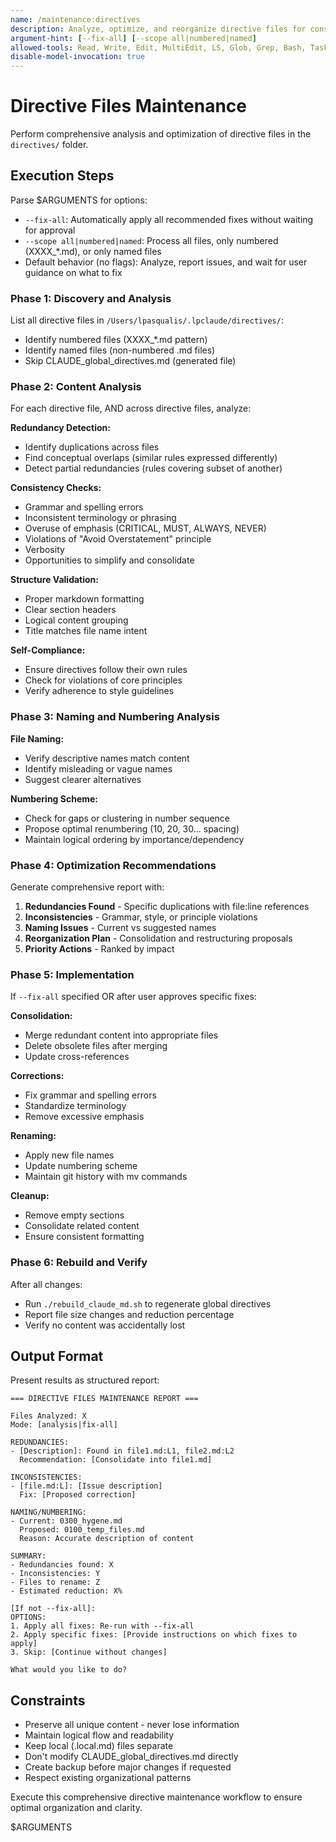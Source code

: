 ```yaml
---
name: /maintenance:directives
description: Analyze, optimize, and reorganize directive files for consistency and clarity
argument-hint: [--fix-all] [--scope all|numbered|named]
allowed-tools: Read, Write, Edit, MultiEdit, LS, Glob, Grep, Bash, Task
disable-model-invocation: true
---
```


# Directive Files Maintenance

Perform comprehensive analysis and optimization of directive files in the `directives/` folder.

## Execution Steps

Parse $ARGUMENTS for options:
- `--fix-all`: Automatically apply all recommended fixes without waiting for approval
- `--scope all|numbered|named`: Process all files, only numbered (XXXX_*.md), or only named files
- Default behavior (no flags): Analyze, report issues, and wait for user guidance on what to fix

### Phase 1: Discovery and Analysis

List all directive files in `/Users/lpasqualis/.lpclaude/directives/`:
- Identify numbered files (XXXX_*.md pattern)
- Identify named files (non-numbered .md files)
- Skip CLAUDE_global_directives.md (generated file)

### Phase 2: Content Analysis

For each directive file, AND across directive files, analyze:

**Redundancy Detection:**
- Identify duplications across files
- Find conceptual overlaps (similar rules expressed differently)
- Detect partial redundancies (rules covering subset of another)

**Consistency Checks:**
- Grammar and spelling errors
- Inconsistent terminology or phrasing
- Overuse of emphasis (CRITICAL, MUST, ALWAYS, NEVER)
- Violations of "Avoid Overstatement" principle
- Verbosity
- Opportunities to simplify and consolidate

**Structure Validation:**
- Proper markdown formatting
- Clear section headers
- Logical content grouping
- Title matches file name intent

**Self-Compliance:**
- Ensure directives follow their own rules
- Check for violations of core principles
- Verify adherence to style guidelines

### Phase 3: Naming and Numbering Analysis

**File Naming:**
- Verify descriptive names match content
- Identify misleading or vague names
- Suggest clearer alternatives

**Numbering Scheme:**
- Check for gaps or clustering in number sequence
- Propose optimal renumbering (10, 20, 30... spacing)
- Maintain logical ordering by importance/dependency

### Phase 4: Optimization Recommendations

Generate comprehensive report with:
1. **Redundancies Found** - Specific duplications with file:line references
2. **Inconsistencies** - Grammar, style, or principle violations
3. **Naming Issues** - Current vs suggested names
4. **Reorganization Plan** - Consolidation and restructuring proposals
5. **Priority Actions** - Ranked by impact

### Phase 5: Implementation

If `--fix-all` specified OR after user approves specific fixes:

**Consolidation:**
- Merge redundant content into appropriate files
- Delete obsolete files after merging
- Update cross-references

**Corrections:**
- Fix grammar and spelling errors
- Standardize terminology
- Remove excessive emphasis

**Renaming:**
- Apply new file names
- Update numbering scheme
- Maintain git history with mv commands

**Cleanup:**
- Remove empty sections
- Consolidate related content
- Ensure consistent formatting

### Phase 6: Rebuild and Verify

After all changes:
- Run `./rebuild_claude_md.sh` to regenerate global directives
- Report file size changes and reduction percentage
- Verify no content was accidentally lost

## Output Format

Present results as structured report:

```
=== DIRECTIVE FILES MAINTENANCE REPORT ===

Files Analyzed: X
Mode: [analysis|fix-all]

REDUNDANCIES:
- [Description]: Found in file1.md:L1, file2.md:L2
  Recommendation: [Consolidate into file1.md]

INCONSISTENCIES:
- [file.md:L]: [Issue description]
  Fix: [Proposed correction]

NAMING/NUMBERING:
- Current: 0300_hygene.md
  Proposed: 0100_temp_files.md
  Reason: Accurate description of content

SUMMARY:
- Redundancies found: X
- Inconsistencies: Y
- Files to rename: Z
- Estimated reduction: X%

[If not --fix-all]:
OPTIONS:
1. Apply all fixes: Re-run with --fix-all
2. Apply specific fixes: [Provide instructions on which fixes to apply]
3. Skip: [Continue without changes]

What would you like to do?
```

## Constraints

- Preserve all unique content - never lose information
- Maintain logical flow and readability
- Keep local (.local.md) files separate
- Don't modify CLAUDE_global_directives.md directly
- Create backup before major changes if requested
- Respect existing organizational patterns

Execute this comprehensive directive maintenance workflow to ensure optimal organization and clarity.

$ARGUMENTS